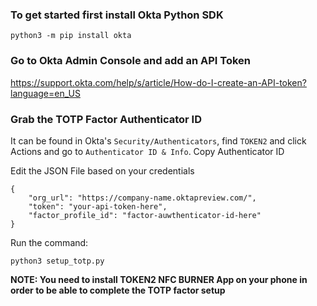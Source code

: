 ### To get started first install Okta Python SDK
```
python3 -m pip install okta
```

### Go to Okta Admin Console and add an API Token
https://support.okta.com/help/s/article/How-do-I-create-an-API-token?language=en_US

### Grab the TOTP Factor Authenticator ID
It can be found in Okta's `Security/Authenticators`, find `TOKEN2` and click Actions
and go to `Authenticator ID & Info`. Copy Authenticator ID

Edit the JSON File based on your credentials
```
{
    "org_url": "https://company-name.oktapreview.com/",
    "token": "your-api-token-here",
    "factor_profile_id": "factor-auwthenticator-id-here"
}
```

Run the command:
```
python3 setup_totp.py
```

**NOTE: You need to install TOKEN2 NFC BURNER App on your phone in order to be able to complete the TOTP factor setup**
